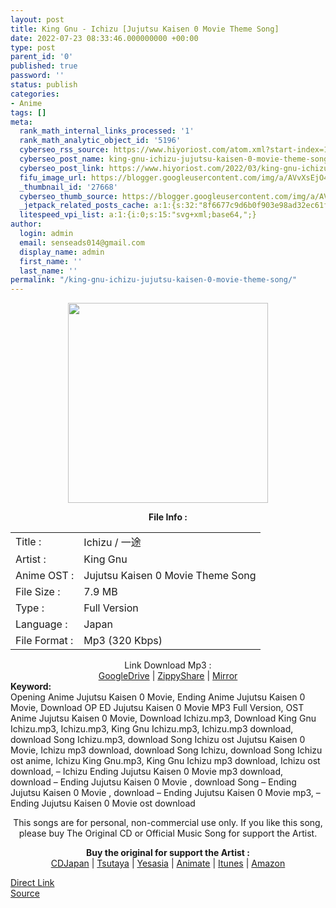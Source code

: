 ```yaml
---
layout: post
title: King Gnu - Ichizu [Jujutsu Kaisen 0 Movie Theme Song]
date: 2022-07-23 08:33:46.000000000 +00:00
type: post
parent_id: '0'
published: true
password: ''
status: publish
categories:
- Anime
tags: []
meta:
  rank_math_internal_links_processed: '1'
  rank_math_analytic_object_id: '5196'
  cyberseo_rss_source: https://www.hiyoriost.com/atom.xml?start-index=1
  cyberseo_post_name: king-gnu-ichizu-jujutsu-kaisen-0-movie-theme-song
  cyberseo_post_link: https://www.hiyoriost.com/2022/03/king-gnu-ichizu-jujutsu-kaisen-0-movie.html
  fifu_image_url: https://blogger.googleusercontent.com/img/a/AVvXsEjO41xXhbyaOEAWPVy2-POc60QaVr6frW66TK8j_zS5kY5cb7EhpnSnpeS8r1LDkMDCCvkBrsn55Ghq8eRwEw6mFVpE_jbMIRJw1r74uxt-51jiP1BzkTnhRwiJCFJzCwXqixwSf5m5fX_zWtmMKnCR4fqTyrYKzHmxE7WOtjZEVsXWa4UjyPX5Ikb6
  _thumbnail_id: '27668'
  cyberseo_thumb_source: https://blogger.googleusercontent.com/img/a/AVvXsEjO41xXhbyaOEAWPVy2-POc60QaVr6frW66TK8j_zS5kY5cb7EhpnSnpeS8r1LDkMDCCvkBrsn55Ghq8eRwEw6mFVpE_jbMIRJw1r74uxt-51jiP1BzkTnhRwiJCFJzCwXqixwSf5m5fX_zWtmMKnCR4fqTyrYKzHmxE7WOtjZEVsXWa4UjyPX5Ikb6
  _jetpack_related_posts_cache: a:1:{s:32:"8f6677c9d6b0f903e98ad32ec61f8deb";a:2:{s:7:"expires";i:1663466234;s:7:"payload";a:3:{i:0;a:1:{s:2:"id";i:28303;}i:1;a:1:{s:2:"id";i:27669;}i:2;a:1:{s:2:"id";i:27671;}}}}
  litespeed_vpi_list: a:1:{i:0;s:15:"svg+xml;base64,";}
author:
  login: admin
  email: senseads014@gmail.com
  display_name: admin
  first_name: ''
  last_name: ''
permalink: "/king-gnu-ichizu-jujutsu-kaisen-0-movie-theme-song/"
---
```

<div class="separator" style="clear: both; text-align: center;"><img src="{{ site.baseurl }}/assets/2022/07/AVvXsEjO41xXhbyaOEAWPVy2-POc60QaVr6frW66TK8j_zS5kY5cb7EhpnSnpeS8r1LDkMDCCvkBrsn55Ghq8eRwEw6mFVpE_jbMIRJw1r74uxt-51jiP1BzkTnhRwiJCFJzCwXqixwSf5m5fX_zWtmMKnCR4fqTyrYKzHmxE7WOtjZEVsXWa4UjyPX5Ikb6" border="0" data-original-height="600" data-original-width="600" height="320" width="320" /></div>
<p> 
<div class="linkdownload" align="center"><b>File Info : </b></div>
<div class="info2" id="Info">
<table>
<tbody>
<tr>
<td class="tablex">Title :</td>
<td>Ichizu / 一途</td>
</tr>
<tr>
<td class="tablex">Artist :</td>
<td>King Gnu</td>
</tr>
<tr>
<td class="tablex">Anime OST :</td>
<td>Jujutsu Kaisen 0 Movie Theme Song</td>
</tr>
<tr>
<td class="tablex">File Size :</td>
<td>7.9 MB</td>
</tr>
<tr>
<td class="tablex">Type :</td>
<td>Full Version</td>
</tr>
<tr>
<td class="tablex">Language :</td>
<td>Japan</td>
</tr>
<tr>
<td class="tablex">File Format :</td>
<td>Mp3 (320 Kbps)</td>
</tr>
</tbody>
</table>
</div>
<div style="text-align: center;">
<div class="dlbod" id="boxdownload">
<div class="smokeddl">
<div class="linkdownload">Link Download Mp3 : </div>
<div class="smokeurl"><a href="https://drive.google.com/file/d/1Rh5dOVnTjahoDyn_Q6wD-BeHPOsINUbB/view?usp=drivesdk" rel="nofollow noopener" target="_blank">GoogleDrive</a> | <a href="https://www97.zippyshare.com/v/unvNUYnV/file.html" rel="nofollow noopener" target="_blank">ZippyShare</a> | <a href="https://www.mirrored.to/files/0KEHZS43/Ichizu-(hiyoriost.com).mp3_links" rel="nofollow noopener" target="_blank">Mirror</a> </div>
</div>
</div>
</div>
<div class="keywordz"><b>Keyword:</b>
<div class="tagser">
<div class="tags">Opening Anime Jujutsu Kaisen 0 Movie, Ending Anime Jujutsu Kaisen 0 Movie, Download OP ED Jujutsu Kaisen 0 Movie MP3 Full Version, OST Anime Jujutsu Kaisen 0 Movie, Download Ichizu.mp3, Download King Gnu Ichizu.mp3, Ichizu.mp3, King Gnu Ichizu.mp3, Ichizu.mp3 download, download Song Ichizu.mp3, download Song Ichizu ost Jujutsu Kaisen 0 Movie, Ichizu mp3 download, download Song Ichizu, download Song Ichizu ost anime, Ichizu King Gnu.mp3, King Gnu Ichizu mp3 download, Ichizu ost download, – Ichizu Ending Jujutsu Kaisen 0 Movie mp3 download, download – Ending Jujutsu Kaisen 0 Movie , download Song – Ending Jujutsu Kaisen 0 Movie , download – Ending Jujutsu Kaisen 0 Movie mp3, – Ending Jujutsu Kaisen 0 Movie ost download </div>
</div>
<p /></div>
<div class="buycd" align="center">This songs are for personal, non-commercial use only. If you like this song, please buy The Original CD or Official Music Song for support the Artist.
<p /></div>
<div class="buyat" align="center"><span class="syclons0"><b>Buy the original for support the Artist : </b><br /> <a href="https://www.cdjapan.co.jp/" target="_blank" rel="noopener">CDJapan</a> | <a href="https://shop.tsutaya.co.jp/" target="_blank" rel="noopener">Tsutaya</a> | <a href="https://www.yesasia.com/" target="_blank" rel="noopener">Yesasia</a> | <a href="https://www.animate-onlineshop.jp/" target="_blank" rel="noopener">Animate</a> | <a href="https://www.apple.com/jp/itunes" target="_blank" rel="noopener">Itunes</a> | <a href="https://amazon.co.jp/" target="_blank" rel="noopener">Amazon</a></span></p>
</div>
<link rel="stylesheet" href="https://cdnjs.cloudflare.com/ajax/libs/font-awesome/4.7.0/css/font-awesome.min.css" />
<div class="divbtn"> <a href="https://handymansurrender.com/fihup8buzv?key=94550f7ce39444073321dde3b8782f97" class="btn"><i class="fa fa-download"></i> Direct Link</a> <br /><a href="https://www.hiyoriost.com/2022/03/king-gnu-ichizu-jujutsu-kaisen-0-movie.html">Source</a> </div>
